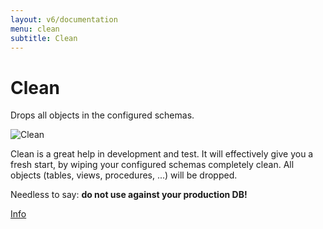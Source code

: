 ```yaml
---
layout: v6/documentation
menu: clean
subtitle: Clean
---
```

# Clean

Drops all objects in the configured schemas.

![Clean](/assets/balsamiq/command-clean.png)

Clean is a great help in development and test. It will effectively give you a fresh start, by wiping your configured
    schemas completely clean. All objects (tables, views, procedures, ...) will be dropped.

Needless to say: **do not use against your production DB!**

<p class="next-steps">
    <a class="btn btn-primary" href="/v6/documentation/command/info">Info <i class="fa fa-arrow-right"></i></a>
</p>